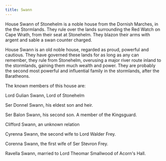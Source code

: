 ```yaml
---
title: Swann
---
```


 House Swann of Stonehelm is a noble house from the Dornish Marches, in the the Stormlands. They rule over the lands surrounding the Red Watch on Cape Wrath, from their seat at Stonehelm. They blazon their arms with argent and sable a swan counter charged.

House Swann is an old noble house, regarded as proud, powerful and cautious. They have governed these lands for as long as any can remember, they rule from Stonehelm, overusing a major river route inland to the stormlands, gaining them much wealth and power. They are probably the second most powerful and influential family in the stormlands, after the Baratheons.

The known members of this house are:

Lord Gulian Swann, Lord of Stonehelm

Ser Donnel Swann, his eldest son and heir.

Ser Balon Swann, his second son. A member of the Kingsguard.

Clifford Swann, an unknown relation

Cyrenna Swann, the second wife to Lord Walder Frey.

Corenna Swann, the first wife of Ser Stevron Frey.

Ravella Swann, married to Lord Theomar Smallwood of Acorn's Hall. 


